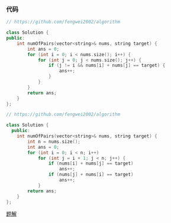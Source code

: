
### 代码

```cpp
// https://github.com/fengwei2002/algorithm

class Solution {
public:
    int numOfPairs(vector<string>& nums, string target) {
        int ans = 0;
        for (int i = 0; i < nums.size(); i++) {
            for (int j = 0; j < nums.size(); j++) {
                if (j != i && nums[i] + nums[j] == target) {
                    ans++;
                }
            }
        }
        return ans;
    }
};
```

``` cpp
// https://github.com/fengwei2002/algorithm

class Solution {
  public:
    int numOfPairs(vector<string>& nums, string target) {
        int n = nums.size();
        int ans = 0;
        for (int i = 0; i < n; i++)
            for (int j = i + 1; j < n; j++) {
                if (nums[i] + nums[j] == target)
                    ans++;
                if (nums[j] + nums[i] == target)
                    ans++;
            }
        return ans;
    }
};
```


[题解](https://leetcode.cn/problems/number-of-pairs-of-strings-with-concatenation-equal-to-target/solution/lc5872-fengwei2002-bao-li-by-fengwei2002-suw7/)
